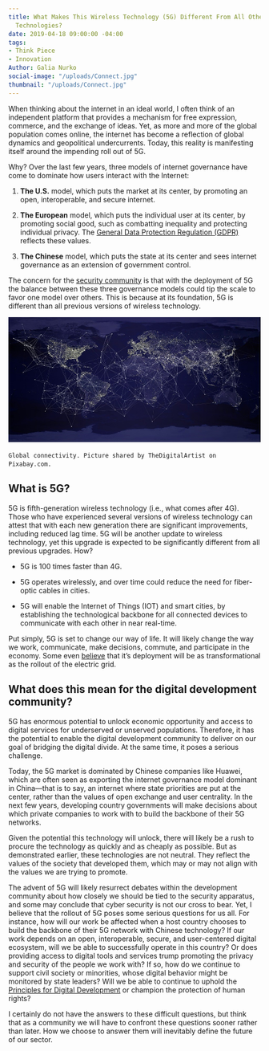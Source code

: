 ```yaml
---
title: What Makes This Wireless Technology (5G) Different From All Other Wireless
  Technologies?
date: 2019-04-18 09:00:00 -04:00
tags:
- Think Piece
- Innovation
Author: Galia Nurko
social-image: "/uploads/Connect.jpg"
thumbnail: "/uploads/Connect.jpg"
---
```


When thinking about the internet in an ideal world, I often think of an independent platform that provides a mechanism for free expression, commerce, and the exchange of ideas. Yet, as more and more of the global population comes online, the internet has become a reflection of global dynamics and geopolitical undercurrents. Today, this reality is manifesting itself around the impending roll out of 5G.

<!--more-->

Why? Over the last few years, three models of internet governance have come to dominate how users interact with the Internet:

1. **The U.S.** model, which puts the market at its center, by promoting an open, interoperable, and secure internet.

2. **The European** model, which puts the individual user at its center, by promoting social good, such as combatting inequality and protecting individual privacy. The [General Data Protection Regulation (GDPR)](https://eugdpr.org/) reflects these values.

3. **The Chinese** model, which puts the state at its center and sees internet governance as an extension of government control.

The concern for the [security community](https://www.atlanticcouncil.org/images/acevents/BrentScowcroftCenter/Strategic_Insights_Memo_vF_2.11.pdf) is that with the deployment of 5G the balance between these three governance models could tip the scale to favor one model over others. This is because at its foundation, 5G is different than all previous versions of wireless technology.

![Connect.jpg](/uploads/Connect.jpg)

`Global connectivity. Picture shared by TheDigitalArtist on Pixabay.com.`

## What is 5G?

5G is fifth-generation wireless technology (i.e., what comes after 4G). Those who have experienced several versions of wireless technology can attest that with each new generation there are significant improvements, including reduced lag time. 5G will be another update to wireless technology, yet this upgrade is expected to be significantly different from all previous upgrades. How?

* 5G is 100 times faster than 4G.

* 5G operates wirelessly, and over time could reduce the need for fiber-optic cables in cities.

* 5G will enable the Internet of Things (IOT) and smart cities, by establishing the technological backbone for all connected devices to communicate with each other in near real-time.

Put simply, 5G is set to change our way of life. It will likely change the way we work, communicate, make decisions, commute, and participate in the economy. Some even [believe](http://www.politico.com/sponsor-content/2018/11/5g-explained) that it’s deployment will be as transformational as the rollout of the electric grid.

## What does this mean for the digital development community?

5G has enormous potential to unlock economic opportunity and access to digital services for underserved or unserved populations. Therefore, it has the potential to enable the digital development community to deliver on our goal of bridging the digital divide. At the same time, it poses a serious challenge.

Today, the 5G market is dominated by Chinese companies like Huawei, which are often seen as exporting the internet governance model dominant in China—that is to say, an internet where state priorities are put at the center, rather than the values of open exchange and user centrality. In the next few years, developing country governments will make decisions about which private companies to work with to build the backbone of their 5G networks.

Given the potential this technology will unlock, there will likely be a rush to procure the technology as quickly and as cheaply as possible. But as demonstrated earlier, these technologies are not neutral. They reflect the values of the society that developed them, which may or may not align with the values we are trying to promote.

The advent of 5G will likely resurrect debates within the development community about how closely we should be tied to the security apparatus, and some may conclude that cyber security is not our cross to bear. Yet, I believe that the rollout of 5G poses some serious questions for us all. For instance, how will our work be affected when a host country chooses to build the backbone of their 5G network with Chinese technology? If our work depends on an open, interoperable, secure, and user-centered digital ecosystem, will we be able to successfully operate in this country? Or does providing access to digital tools and services trump promoting the privacy and security of the people we work with? If so, how do we continue to support civil society or minorities, whose digital behavior might be monitored by state leaders? Will we be able to continue to uphold the [Principles for Digital Development](https://digitalprinciples.org/) or champion the protection of human rights?

I certainly do not have the answers to these difficult questions, but think that as a community we will have to confront these questions sooner rather than later. How we choose to answer them will inevitably define the future of our sector.